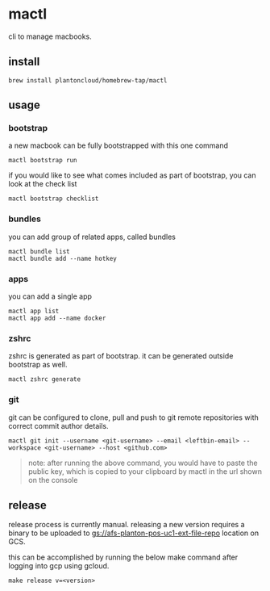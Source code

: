 # mactl

cli to manage macbooks.

## install

```shell
brew install plantoncloud/homebrew-tap/mactl
```

## usage

### bootstrap

a new macbook can be fully bootstrapped with this one command

```shell
mactl bootstrap run
```

if you would like to see what comes included as part of bootstrap, you can look at the check list

```shell
mactl bootstrap checklist
```

### bundles

you can add group of related apps, called bundles

```shell
mactl bundle list
mactl bundle add --name hotkey
```

### apps

you can add a single app

```shell
mactl app list
mactl app add --name docker
```

### zshrc

zshrc is generated as part of bootstrap. it can be generated outside bootstrap as well.

```shell
mactl zshrc generate
```

### git

git can be configured to clone, pull and push to git remote repositories with correct commit author details.

```shell
mactl git init --username <git-username> --email <leftbin-email> --workspace <git-username> --host <github.com>
```

> note: after running the above command, you would have to paste the public key, which is copied to your clipboard by
> mactl in the url shown on the console

## release

release process is currently manual. releasing a new version requires a binary to be uploaded
to [gs://afs-planton-pos-uc1-ext-file-repo](https://console.cloud.google.com/storage/browser/afs-planton-pos-uc1-ext-file-repo/tool/mactl/download)
location on GCS.

this can be accomplished by running the below make command after logging into gcp using gcloud.

```shell
make release v=<version>
```
